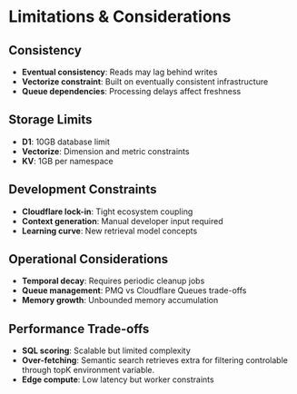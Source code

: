 # Limitations & Considerations

## Consistency
- **Eventual consistency**: Reads may lag behind writes
- **Vectorize constraint**: Built on eventually consistent infrastructure
- **Queue dependencies**: Processing delays affect freshness

## Storage Limits
- **D1**: 10GB database limit
- **Vectorize**: Dimension and metric constraints
- **KV**: 1GB per namespace

## Development Constraints
- **Cloudflare lock-in**: Tight ecosystem coupling
- **Context generation**: Manual developer input required
- **Learning curve**: New retrieval model concepts

## Operational Considerations
- **Temporal decay**: Requires periodic cleanup jobs
- **Queue management**: PMQ vs Cloudflare Queues trade-offs
- **Memory growth**: Unbounded memory accumulation

## Performance Trade-offs
- **SQL scoring**: Scalable but limited complexity
- **Over-fetching**: Semantic search retrieves extra for filtering controlable through topK environment variable. 
- **Edge compute**: Low latency but worker constraints